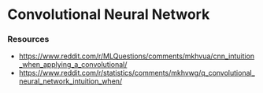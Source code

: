 # Convolutional Neural Network

### Resources

- https://www.reddit.com/r/MLQuestions/comments/mkhvua/cnn_intuition_when_applying_a_convolutional/
- https://www.reddit.com/r/statistics/comments/mkhvwg/q_convolutional_neural_network_intuition_when/
